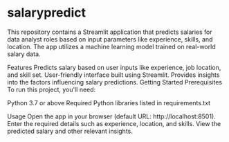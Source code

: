 # salarypredict
This repository contains a Streamlit application that predicts salaries for data analyst roles based on input parameters like experience, skills, and location. The app utilizes a machine learning model trained on real-world salary data.

Features
Predicts salary based on user inputs like experience, job location, and skill set.
User-friendly interface built using Streamlit.
Provides insights into the factors influencing salary predictions.
Getting Started
Prerequisites
To run this project, you'll need:

Python 3.7 or above
Required Python libraries listed in requirements.txt

Usage
Open the app in your browser (default URL: http://localhost:8501).
Enter the required details such as experience, location, and skills.
View the predicted salary and other relevant insights.
